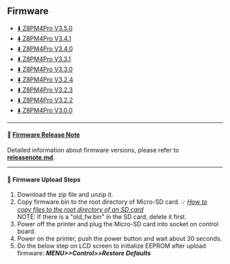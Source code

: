 ## Firmware
- [:arrow_down: Z8PM4Pro V3.5.0](./Z8PM4ProMK1_V3_5_0.zip)
- [:arrow_down: Z8PM4Pro V3.4.1](./Z8PM4ProMK1_V3_4_1.zip)
- [:arrow_down: Z8PM4Pro V3.4.0](./Z8PM4ProMK1_V3_4_0.zip)
- [:arrow_down: Z8PM4Pro V3.3.1](./Z8PM4ProMK1_V3_3_1.zip)
- [:arrow_down: Z8PM4Pro V3.3.0](./Z8PM4ProMK1_V3_3_0.zip)
- [:arrow_down: Z8PM4Pro V3.2.4](./Z8PM4ProMK1_V3_2_4.zip)
- [:arrow_down: Z8PM4Pro V3.2.3](./Z8PM4ProMK1_V3_2_3.zip)
- [:arrow_down: Z8PM4Pro V3.2.2](./Z8PM4ProMK1_V3_2_2.zip)
- [:arrow_down: Z8PM4Pro V3.0.0](./Z8PM4ProMK1_V3_0_0.zip)

----
#### :blue_book: [Firmware Release Note](../releasenote.md)   
Detailed information about firmware versions, please refer to [**releasenote.md**](../releasenote.md).

----
#### :green_book: Firmware Upload Steps
1. Download the zip file and unzip it.
2. Copy firmware.bin to the root directory of Micro-SD card. :bulb: [*How to copy files to the root directory of an SD card*](https://techques.net/how-to-copy-a-file-to-the-root-of-an-sd-card/)      
NOTE: If there is a "old_fw.bin" in the SD card, delete it first.      
3. Power off the printer and plug the Micro-SD card into socket on control board.
4. Power on the printer, push the power button and wait about 30 seconds.
5. Do the below step on LCD screen to initialize EEPROM after upload firmware:  ***MENU>>Control>>Restore Defaults***